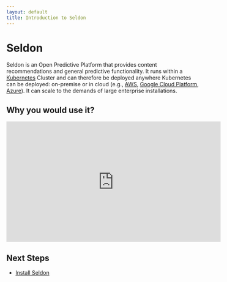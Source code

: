 ```yaml
---
layout: default
title: Introduction to Seldon
---
```


# Seldon

Seldon is an Open Predictive Platform that provides content recommendations and general predictive functionality. It runs within a [Kubernetes](http://kubernetes.io/) Cluster and can therefore be deployed anywhere Kubernetes can be deployed: on-premise or in cloud (e.g., [AWS](http://aws.amazon.com/), [Google Cloud Platform](https://cloud.google.com/), [Azure](https://azure.microsoft.com)). It can scale to the demands of large enterprise installations. 

## Why you would use it?

<center>
<iframe width="560" height="315" src="https://www.youtube.com/embed/G1dM12tCilE" frameborder="0" allowfullscreen></iframe>
</center>

##  Next Steps

 *  [Install Seldon](install.html)
